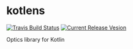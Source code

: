 # kotlens

[![Travis Build Status](https://api.travis-ci.org/tonyklawrence/kotlens.svg)](https://travis-ci.org/tonyklawrence/kotlens)
[![Current Release Vesion](https://img.shields.io/badge/kotlens-0.1.1-blue.svg)](https://github.com/tonyklawrence/kotlens)

Optics library for Kotlin
